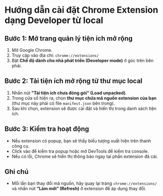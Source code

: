 # Hướng dẫn cài đặt Chrome Extension dạng Developer từ local

## Bước 1: Mở trang quản lý tiện ích mở rộng

1. Mở Google Chrome.
2. Truy cập vào địa chỉ: `chrome://extensions/`
3. Bật **Chế độ dành cho nhà phát triển (Developer mode)** ở góc trên bên phải.

## Bước 2: Tải tiện ích mở rộng từ thư mục local

1. Nhấn nút **"Tải tiện ích chưa đóng gói" (Load unpacked)**.
2. Trong cửa sổ hiện ra, chọn **thư mục chứa mã nguồn extension của bạn** (thư mục này phải có file `manifest.json` bên trong).
3. Sau khi chọn, extension sẽ được cài đặt và hiển thị trong danh sách tiện ích.

## Bước 3: Kiểm tra hoạt động

- Nếu extension có popup, bạn sẽ thấy biểu tượng xuất hiện trên thanh công cụ.
- Click vào để kiểm tra popup hoặc mở DevTools để kiểm tra console.
- Nếu có lỗi, Chrome sẽ hiển thị thông báo ngay tại phần extension đã cài.

## Ghi chú

- Mỗi lần bạn thay đổi mã nguồn, hãy quay lại trang `chrome://extensions/` và nhấn nút **“Làm mới” (Refresh)** ở extension để áp dụng thay đổi.
